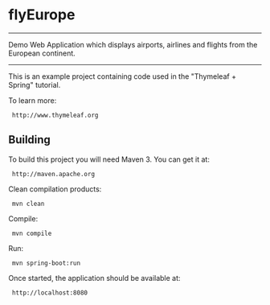 

# flyEurope

----------------------------------------------------
Demo Web Application which displays airports, airlines and flights from the European continent. 

----------------------------------------------------
 
 This is an example project containing code used in the "Thymeleaf + Spring" tutorial.
 
 To learn more:
 
     http://www.thymeleaf.org

     
Building
--------
 
 To build this project you will need Maven 3. You can get it at:
 
     http://maven.apache.org

 Clean compilation products:
 
     mvn clean
     
 Compile:
 
     mvn compile
     
 Run:
 
     mvn spring-boot:run

 Once started, the application should be available at:
 
     http://localhost:8080



